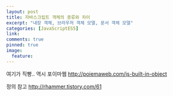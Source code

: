 ```yaml
---
layout: post
title: 자바스크립트 객체의 종류와 차이
excerpt: "내장 객체, 브라우저 객체 모델, 문서 객체 모델"
categories: [JavaScriptES5]
link:
comments: true
pinned: true
image:
  feature: 
---
```



여기가 직빵.. 역시 포이마웹
<http://poiemaweb.com/js-built-in-object>

정의 참고
<http://rhammer.tistory.com/61>
